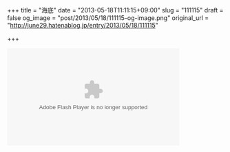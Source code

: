 +++
title = "海底"
date = "2013-05-18T11:11:15+09:00"
slug = "111115"
draft = false
og_image = "post/2013/05/18/111115-og-image.png"
original_url = "http://june29.hatenablog.jp/entry/2013/05/18/111115"

+++

<p><object type="application/x-shockwave-flash" width="400" height="225" data="http://www.flickr.com/apps/video/stewart.swf?v=109786" classid="clsid:D27CDB6E-AE6D-11cf-96B8-444553540000"> <param name="flashvars" value="intl_lang=en-us&amp;photo_secret=abf6bb57a4&amp;photo_id=8748561093"> <param name="movie" value="http://www.flickr.com/apps/video/stewart.swf?v=109786"> <param name="bgcolor" value="#000000"> <param name="allowFullScreen" value="true">
<embed type="application/x-shockwave-flash" src="http://www.flickr.com/apps/video/stewart.swf?v=109786" bgcolor="#000000" allowfullscreen="true" flashvars="intl_lang=en-us&amp;photo_secret=abf6bb57a4&amp;photo_id=8748561093" height="225" width="400"></embed></object></p>
